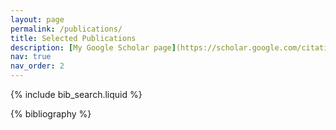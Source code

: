 ```yaml
---
layout: page
permalink: /publications/
title: Selected Publications
description: [My Google Scholar page](https://scholar.google.com/citations?hl=en&user=C8sYLjMAAAAJ) contains a full list of publications.
nav: true
nav_order: 2
---
```


<!-- _pages/publications.md -->

<!-- Bibsearch Feature -->

{% include bib_search.liquid %}

<div class="publications">

{% bibliography %}

</div>
